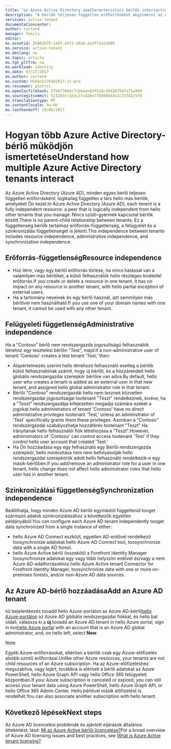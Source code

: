 ```yaml
---
title: "az Azure Active Directory aaaCharacteristics bérlői intercaction |} Microsoft Docs"
description: "A bérlők teljesen független erőforrásként megismerni az Azure Active bérlői bérlők kezelése"
services: active-tenant
documentationcenter: 
author: curtand
manager: femila
editor: 
ms.assetid: 2b862b75-14df-45f2-a8ab-2a3ff1e2eb08
ms.service: active-tenant
ms.devlang: na
ms.topic: article
ms.tgt_pltfrm: na
ms.workload: identity
ms.date: 07/27/2017
ms.author: curtand
ms.custom: H1Hack27Feb2017;it-pro
ms.reviewer: piotrci
ms.openlocfilehash: 57b677665c7cb4aee63f518c39d26754fe71a999
ms.sourcegitcommit: 523283cc1b3c37c428e77850964dc1c33742c5f0
ms.translationtype: MT
ms.contentlocale: hu-HU
ms.lasthandoff: 10/06/2017
---
```

# <a name="understand-how-multiple-azure-active-directory-tenants-interact"></a><span data-ttu-id="ba1b7-103">Hogyan több Azure Active Directory-bérlő működjön ismertetése</span><span class="sxs-lookup"><span data-stu-id="ba1b7-103">Understand how multiple Azure Active Directory tenants interact</span></span>

<span data-ttu-id="ba1b7-104">Az Azure Active Directory (Azure AD), minden egyes bérlő teljesen független erőforrásként: logikailag független a társ hello más bérlők, amelyeket Ön kezel.</span><span class="sxs-lookup"><span data-stu-id="ba1b7-104">In Azure Active Directory (Azure AD), each tenent is a fully independent resource: a peer that is logically independent from hello other tenants that you manage.</span></span> <span data-ttu-id="ba1b7-105">Nincs szülő-gyermek kapcsolat bérlők között.</span><span class="sxs-lookup"><span data-stu-id="ba1b7-105">There is no parent-child relationship between tenants.</span></span> <span data-ttu-id="ba1b7-106">Ez a függetlenség bérlők tartalmaz erőforrás-függetlenség, a felügyelet és a szinkronizálás függetlenségét is jelenti.</span><span class="sxs-lookup"><span data-stu-id="ba1b7-106">This independence between tenants includes resource independence, administrative independence, and synchronization independence.</span></span>

## <a name="resource-independence"></a><span data-ttu-id="ba1b7-107">Erőforrás-függetlenség</span><span class="sxs-lookup"><span data-stu-id="ba1b7-107">Resource independence</span></span>
* <span data-ttu-id="ba1b7-108">Hoz létre, vagy egy bérlői erőforrás törlése, ha nincs hatással van a valamilyen más bérlőket, a külső felhasználók hello részleges kivétellel erőforrás.</span><span class="sxs-lookup"><span data-stu-id="ba1b7-108">If you create or delete a resource in one tenant, it has no impact on any resource in another tenant, with hello partial exception of external users.</span></span> 
* <span data-ttu-id="ba1b7-109">Ha a tartomány neveinek és egy bérlő használ, azt semmilyen más bérlővel nem használható.</span><span class="sxs-lookup"><span data-stu-id="ba1b7-109">If you use one of your domain names with one tenant, it cannot be used with any other tenant.</span></span>

## <a name="administrative-independence"></a><span data-ttu-id="ba1b7-110">Felügyeleti függetlenség</span><span class="sxs-lookup"><span data-stu-id="ba1b7-110">Administrative independence</span></span>
<span data-ttu-id="ba1b7-111">Ha a "Contoso" bérlő nem rendszergazda jogosultságú felhasználók létrehoz egy tesztelési bérlőn "Test", majd:</span><span class="sxs-lookup"><span data-stu-id="ba1b7-111">If a non-administrative user of tenant 'Contoso' creates a test tenant 'Test,' then:</span></span>

* <span data-ttu-id="ba1b7-112">Alapértelmezés szerint hello létrehozó felhasználó esetleg a bérlők külső felhasználónak számít, hogy új bérlőt, és a hozzárendelt hello globális rendszergazdai szerepkör bérlőre van adva.</span><span class="sxs-lookup"><span data-stu-id="ba1b7-112">By default, hello user who creates a tenant is added as an external user in that new tenant, and assigned hello global administrator role in that tenant.</span></span>
* <span data-ttu-id="ba1b7-113">Bérlői "Contoso" rendszergazdái hello nem lesznek közvetlen rendszergazdai jogosultságai tootenant "Teszt" rendelkeznek, kivéve, ha a "Teszt" rendszergazdája kifejezetten megadja számára ezeket a jogokat.</span><span class="sxs-lookup"><span data-stu-id="ba1b7-113">hello administrators of tenant 'Contoso' have no direct administrative privileges tootenant 'Test,' unless an administrator of 'Test' specifically grants them these privileges.</span></span> <span data-ttu-id="ba1b7-114">Azonban a "Contoso" rendszergazdái szabályozhatja hozzáférés tootenant "Teszt" Ha irányítanak hello felhasználói fiók létrehozása a "Teszt".</span><span class="sxs-lookup"><span data-stu-id="ba1b7-114">However, administrators of 'Contoso' can control access tootenant 'Test' if they control hello user account that created 'Test.'</span></span>
* <span data-ttu-id="ba1b7-115">Ha Ön hozzáadása egy egy felhasználó egy Bérlői rendszergazda szerepkör, hello módosítása nem nem befolyásolják hello rendszergazdai szerepkörök adott hello felhasználó rendelkezik-e egy másik-bérlőben.</span><span class="sxs-lookup"><span data-stu-id="ba1b7-115">If you add/remove an administrator role for a user in one tenant, hello change does not affect hello administrator roles that hello user has in another tenant.</span></span>

## <a name="synchronization-independence"></a><span data-ttu-id="ba1b7-116">Szinkronizálási függetlenség</span><span class="sxs-lookup"><span data-stu-id="ba1b7-116">Synchronization independence</span></span>
<span data-ttu-id="ba1b7-117">Beállíthatja, hogy minden Azure AD bérlői egymástól függetlenül tooget származó adatok szinkronizálásához a következők egyetlen példányából:</span><span class="sxs-lookup"><span data-stu-id="ba1b7-117">You can configure each Azure AD tenant independently tooget data synchronized from a single instance of either:</span></span>

* <span data-ttu-id="ba1b7-118">hello Azure AD Connect eszközt, egyetlen AD-erdővel rendelkező toosynchronize adatokat.</span><span class="sxs-lookup"><span data-stu-id="ba1b7-118">hello Azure AD Connect tool, toosynchronize data with a single AD forest.</span></span>
* <span data-ttu-id="ba1b7-119">hello Azure Active bérlő összekötő a Forefront Identity Manager toosynchronize adatokat egy vagy több helyszíni erdővel és/vagy a nem Azure AD-adatforrásokhoz.</span><span class="sxs-lookup"><span data-stu-id="ba1b7-119">hello Azure Active tenant Connector for Forefront Identity Manager, toosynchronize data with one or more on-premises forests, and/or non-Azure AD data sources.</span></span>

## <a name="add-an-azure-ad-tenant"></a><span data-ttu-id="ba1b7-120">Az Azure AD-bérlő hozzáadása</span><span class="sxs-lookup"><span data-stu-id="ba1b7-120">Add an Azure AD tenant</span></span>
<span data-ttu-id="ba1b7-121">túl bejelentkezés tooadd hello Azure-portálon az Azure AD-bérlő[hello Azure-portálon](https://portal.azure.com) az Azure AD globális rendszergazdai fiókkal, és hello bal oldali, válassza ki a **új**.</span><span class="sxs-lookup"><span data-stu-id="ba1b7-121">tooadd an Azure AD tenant in hello Azure portal, sign in too[hello Azure portal](https://portal.azure.com) with an account that is an Azure AD global administrator, and, on hello left, select **New**.</span></span>

> [!NOTE]
> <span data-ttu-id="ba1b7-122">Egyéb Azure-erőforrásokat, eltérően a bérlők csak egy Azure-előfizetés alsóbb szintű erőforrásai.</span><span class="sxs-lookup"><span data-stu-id="ba1b7-122">Unlike other Azure resources, your tenants are not child resources of an Azure subscription.</span></span> <span data-ttu-id="ba1b7-123">Ha az Azure-előfizetéshez megszakítva, vagy lejárt, továbbra is elérheti a bérlő adatokat az Azure PowerShell, hello Azure Graph API vagy hello Office 365 felügyeleti központban.</span><span class="sxs-lookup"><span data-stu-id="ba1b7-123">If your Azure subscription is canceled or expired, you can still access your tenant data using Azure PowerShell, hello Azure Graph API, or hello Office 365 Admin Center.</span></span> <span data-ttu-id="ba1b7-124">Hello bérlővel másik előfizetést is rendelhet.</span><span class="sxs-lookup"><span data-stu-id="ba1b7-124">You can also associate another subscription with hello tenant.</span></span>
>

## <a name="next-steps"></a><span data-ttu-id="ba1b7-125">Következő lépések</span><span class="sxs-lookup"><span data-stu-id="ba1b7-125">Next steps</span></span>
<span data-ttu-id="ba1b7-126">Az Azure AD licencelési problémák és ajánlott eljárások általános áttekintést, lásd: [Mi az Azure Active bérlői licencelése?](active-directory-licensing-whatis-azure-portal.md)</span><span class="sxs-lookup"><span data-stu-id="ba1b7-126">For a broad overview of Azure AD licensing issues and best practices, see [What is Azure Active tenant licensing?](active-directory-licensing-whatis-azure-portal.md)</span></span>
